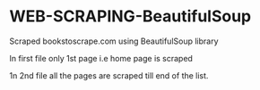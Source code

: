 # WEB-SCRAPING-BeautifulSoup

Scraped bookstoscrape.com using BeautifulSoup library

In first file only 1st page i.e home page is scraped 

1n 2nd file all the pages are scraped till end of the list.
